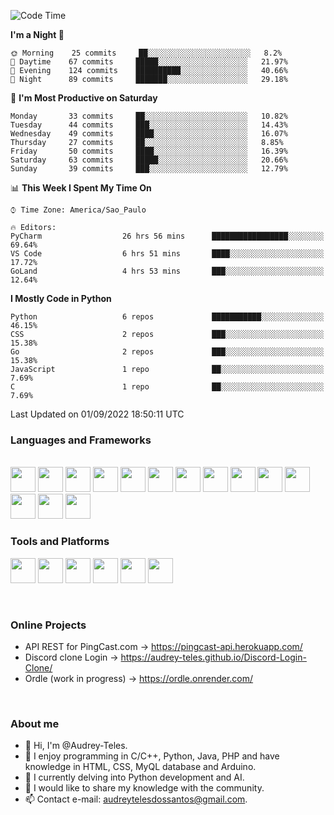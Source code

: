 <!--![Anurag's GitHub stats](https://github-readme-stats.vercel.app/api?username=Audrey-Teles&show_icons=true&theme=vue-dark) 
[![Top Langs](https://github-readme-stats.vercel.app/api/top-langs/?username=Audrey-Teles&hide=html,css&theme=vue-dark)](https://github.com/anuraghazra/github-readme-stats)-->  

<!--START_SECTION:waka-->
![Code Time](http://img.shields.io/badge/Code%20Time-70%20hrs%2029%20mins-blue)

**I'm a Night 🦉** 

```text
🌞 Morning    25 commits     ██░░░░░░░░░░░░░░░░░░░░░░░   8.2% 
🌆 Daytime    67 commits     █████░░░░░░░░░░░░░░░░░░░░   21.97% 
🌃 Evening    124 commits    ██████████░░░░░░░░░░░░░░░   40.66% 
🌙 Night      89 commits     ███████░░░░░░░░░░░░░░░░░░   29.18%

```
📅 **I'm Most Productive on Saturday** 

```text
Monday       33 commits     ██░░░░░░░░░░░░░░░░░░░░░░░   10.82% 
Tuesday      44 commits     ███░░░░░░░░░░░░░░░░░░░░░░   14.43% 
Wednesday    49 commits     ████░░░░░░░░░░░░░░░░░░░░░   16.07% 
Thursday     27 commits     ██░░░░░░░░░░░░░░░░░░░░░░░   8.85% 
Friday       50 commits     ████░░░░░░░░░░░░░░░░░░░░░   16.39% 
Saturday     63 commits     █████░░░░░░░░░░░░░░░░░░░░   20.66% 
Sunday       39 commits     ███░░░░░░░░░░░░░░░░░░░░░░   12.79%

```


📊 **This Week I Spent My Time On** 

```text
⌚︎ Time Zone: America/Sao_Paulo

🔥 Editors: 
PyCharm                  26 hrs 56 mins      █████████████████░░░░░░░░   69.64% 
VS Code                  6 hrs 51 mins       ████░░░░░░░░░░░░░░░░░░░░░   17.72% 
GoLand                   4 hrs 53 mins       ███░░░░░░░░░░░░░░░░░░░░░░   12.64%

```

**I Mostly Code in Python** 

```text
Python                   6 repos             ███████████░░░░░░░░░░░░░░   46.15% 
CSS                      2 repos             ███░░░░░░░░░░░░░░░░░░░░░░   15.38% 
Go                       2 repos             ███░░░░░░░░░░░░░░░░░░░░░░   15.38% 
JavaScript               1 repo              ██░░░░░░░░░░░░░░░░░░░░░░░   7.69% 
C                        1 repo              ██░░░░░░░░░░░░░░░░░░░░░░░   7.69%

```



 Last Updated on 01/09/2022 18:50:11 UTC
<!--END_SECTION:waka-->


<h3>Languages and Frameworks</h3>
<br><div>
   <img src="https://cdn.jsdelivr.net/gh/devicons/devicon/icons/python/python-original.svg" height="40" width="40"/>
   
   <img src="https://cdn.jsdelivr.net/gh/devicons/devicon/icons/java/java-original.svg" height="40" width="40"/>

   <img src="https://cdn.jsdelivr.net/gh/devicons/devicon/icons/cplusplus/cplusplus-original.svg" height="40" width="40"/>
   
   <img src="https://cdn.jsdelivr.net/gh/devicons/devicon/icons/c/c-original.svg" height="40" width="40"/>
   
   <img src="https://cdn.jsdelivr.net/gh/devicons/devicon/icons/php/php-plain.svg" height="40" width="40"/>
          
   <img src="https://cdn.jsdelivr.net/gh/devicons/devicon/icons/arduino/arduino-original.svg" height="40" width="40"/>
                   
   <img src="https://cdn.jsdelivr.net/gh/devicons/devicon/icons/mysql/mysql-original.svg" height="40" width="40"/>
   
   <img src="https://cdn.jsdelivr.net/gh/devicons/devicon/icons/html5/html5-original.svg" height="40" width="40"/>
            
   <img src="https://cdn.jsdelivr.net/gh/devicons/devicon/icons/css3/css3-original.svg" height="40" width="40"/>

   <img src="https://cdn.jsdelivr.net/gh/devicons/devicon/icons/go/go-original-wordmark.svg" height="40" width="40"/>
   
   <img src="https://cdn.jsdelivr.net/gh/devicons/devicon/icons/rust/rust-plain.svg" height="40" width="40"/>        
   
   <img src="https://cdn.jsdelivr.net/gh/devicons/devicon/icons/laravel/laravel-plain.svg" height="40" width="40"/>
   
   <img src="https://cdn.jsdelivr.net/gh/devicons/devicon/icons/flask/flask-original.svg" height="40" width="40"/>
            
   <img src="https://cdn.jsdelivr.net/gh/devicons/devicon/icons/bootstrap/bootstrap-original.svg" height="40" width="40"/>
</div>

<h3>Tools and Platforms</h3>
<div>
   <img src="https://cdn.jsdelivr.net/gh/devicons/devicon/icons/pycharm/pycharm-original.svg" height="40" width="40"/>
   
   <img src="https://cdn.jsdelivr.net/gh/devicons/devicon/icons/phpstorm/phpstorm-original.svg" height="40" width="40"/>

   <img src="https://cdn.jsdelivr.net/gh/devicons/devicon/icons/git/git-original.svg" height="40" width="40"/>
   
   <img src="https://cdn.jsdelivr.net/gh/devicons/devicon/icons/vscode/vscode-original.svg" height="40" width="40"/>
   
   <img src="https://cdn.jsdelivr.net/gh/devicons/devicon/icons/heroku/heroku-original.svg" height="40" width="40"/>
   
   <img src="https://cdn.jsdelivr.net/gh/devicons/devicon/icons/docker/docker-original.svg" height="40" width="40"/>
</div>

<br><h3>Online Projects</h3>

- API REST for PingCast.com -> https://pingcast-api.herokuapp.com/
- Discord clone Login -> https://audrey-teles.github.io/Discord-Login-Clone/
- Ordle (work in progress) -> https://ordle.onrender.com/

<br><h3>About me</h3>
- 👋 Hi, I'm @Audrey-Teles.
- 👀 I enjoy programming in C/C++, Python, Java, PHP and have knowledge in HTML, CSS, MyQL database and Arduino.
- 🌱 I currently delving into Python development and AI.
- 💞️ I would like to share my knowledge with the community.
- 📫 Contact e-mail: audreytelesdossantos@gmail.com.

